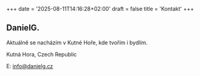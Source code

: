 +++
date = '2025-08-11T14:16:28+02:00'
draft = false
title = 'Kontakt'
+++

## DanielG.

Aktuálně se nacházím v Kutné Hoře, kde tvořím i bydlím.

Kutná Hora,
Czech Republic

E: info@danielg.cz